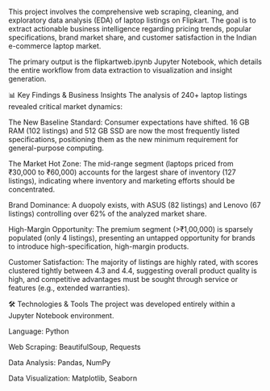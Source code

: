 This project involves the comprehensive web scraping, cleaning, and exploratory data analysis (EDA) of laptop listings on Flipkart. The goal is to extract actionable business intelligence regarding pricing trends, popular specifications, brand market share, and customer satisfaction in the Indian e-commerce laptop market.

The primary output is the flipkartweb.ipynb Jupyter Notebook, which details the entire workflow from data extraction to visualization and insight generation.

📊 Key Findings & Business Insights
The analysis of 240+ laptop listings revealed critical market dynamics:

The New Baseline Standard: Consumer expectations have shifted. 16 GB RAM (102 listings) and 512 GB SSD are now the most frequently listed specifications, positioning them as the new minimum requirement for general-purpose computing.

The Market Hot Zone: The mid-range segment (laptops priced from ₹30,000 to ₹60,000) accounts for the largest share of inventory (127 listings), indicating where inventory and marketing efforts should be concentrated.

Brand Dominance: A duopoly exists, with ASUS (82 listings) and Lenovo (67 listings) controlling over 62% of the analyzed market share.

High-Margin Opportunity: The premium segment (>₹1,00,000) is sparsely populated (only 4 listings), presenting an untapped opportunity for brands to introduce high-specification, high-margin products.

Customer Satisfaction: The majority of listings are highly rated, with scores clustered tightly between 4.3 and 4.4, suggesting overall product quality is high, and competitive advantages must be sought through service or features (e.g., extended warranties).

🛠️ Technologies & Tools
The project was developed entirely within a Jupyter Notebook environment.

Language: Python

Web Scraping: BeautifulSoup, Requests

Data Analysis: Pandas, NumPy

Data Visualization: Matplotlib, Seaborn

